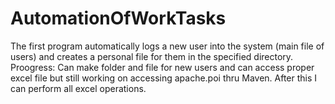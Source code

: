 # AutomationOfWorkTasks
The first program automatically logs a new user into the system (main file of users) and creates a personal file for them in the specified directory.
Proogress:
Can make folder and file for new users and can access proper excel file but still working on accessing apache.poi thru Maven.  After this I can perform all excel operations.
